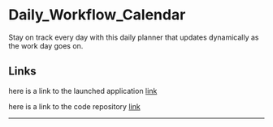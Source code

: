 # Daily_Workflow_Calendar

Stay on track every day with this daily planner that updates dynamically as the work day goes on.

## Links

here is a link to the launched application [link](https://valadezmykel.github.io/Daily_Workflow_Chalendar/)

here is a link to the code repository [link](https://github.com/valadezMykel/Daily_Workflow_Chalendar)

-----